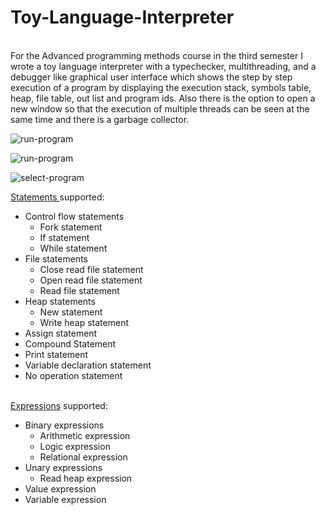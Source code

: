 # Toy-Language-Interpreter
<br/>
For the Advanced programming methods course in the third semester I wrote a toy language interpreter with a typechecker, multithreading, and a debugger like graphical user interface which shows the step by step execution of a program by displaying the execution stack, symbols table, heap, file table, out list and program ids. Also there is the option to open a new window so that the execution of multiple threads can be seen at the same time and there is a garbage collector.<br/>

![run-program](https://user-images.githubusercontent.com/46956225/108714423-309f0d80-7522-11eb-8b2c-a0f90c95953f.png)

![run-program](https://user-images.githubusercontent.com/46956225/108715071-069a1b00-7523-11eb-9d59-5fa67bf076b3.png)

![select-program](https://user-images.githubusercontent.com/46956225/108714441-34cb2b00-7522-11eb-96b5-023988652999.png)

<a href="https://github.com/ComanacDragos/Toy-Language-Interpreter/tree/main/Interpreter/src/Model/Statements">Statements </a> supported:
<ul>
  <li>
    Control flow statements
    <ul>
      <li>Fork statement</li>
      <li>If statement</li>
      <li>While statement</li>
    </ul>
  </li>
  <li>
    File statements
    <ul>
      <li>Close read file statement</li>
      <li>Open read file statement</li>
      <li>Read file statement</li>
    </ul>
  </li>
  <li>
    Heap statements
    <ul>
      <li>New statement</li>
      <li>Write heap statement</li>
    </ul>
  </li>
  <li>Assign statement</li>
  <li>Compound Statement</li>
  <li>Print statement</li>
  <li>Variable declaration statement</li>
  <li>No operation statement</li>
</ul>
</br>
<a href="https://github.com/ComanacDragos/Toy-Language-Interpreter/tree/main/Interpreter/src/Model/Expressions">Expressions</a> supported:

<ul>
  <li>
    Binary expressions
    <ul>
      <li>
        Arithmetic expression
      </li>
      <li>Logic expression</li>
      <li>Relational expression</li>
    </ul>    
  </li>
  <li>
    Unary expressions
     <ul>
       <li>Read heap expression</li>
    </ul>
  </li>
  <li>Value expression</li>
  <li>Variable expression</li>
</ul>
  
  
  

